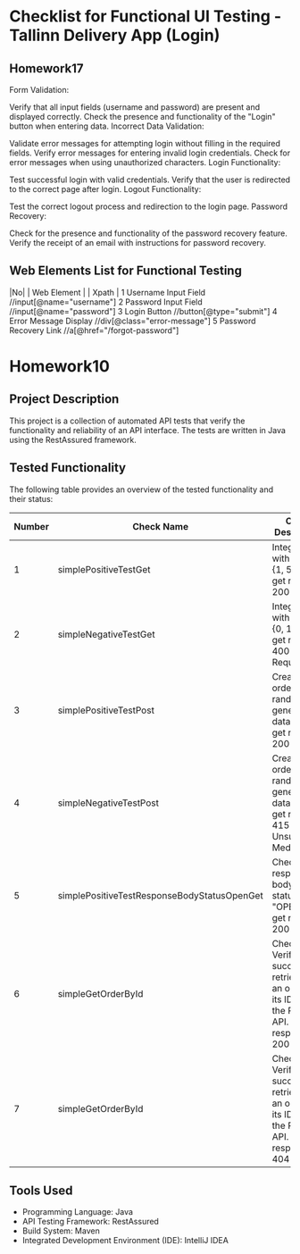 # Checklist for Functional UI Testing - Tallinn Delivery App (Login)
## Homework17
Form Validation:

Verify that all input fields (username and password) are present and displayed correctly.
Check the presence and functionality of the "Login" button when entering data.
Incorrect Data Validation:

Validate error messages for attempting login without filling in the required fields.
Verify error messages for entering invalid login credentials.
Check for error messages when using unauthorized characters.
Login Functionality:

Test successful login with valid credentials.
Verify that the user is redirected to the correct page after login.
Logout Functionality:

Test the correct logout process and redirection to the login page.
Password Recovery:

Check for the presence and functionality of the password recovery feature.
Verify the receipt of an email with instructions for password recovery.
## Web Elements List for Functional Testing
|No|	| Web Element | |	Xpath |
1	Username Input Field	//input[@name="username"]
2	Password Input Field	//input[@name="password"]
3	Login Button	//button[@type="submit"]
4	Error Message Display	//div[@class="error-message"]
5	Password Recovery Link	//a[@href="/forgot-password"]



# Homework10

## Project Description
This project is a collection of automated API tests that verify the functionality and reliability of an API interface. The tests are written in Java using the RestAssured framework.

## Tested Functionality
The following table provides an overview of the tested functionality and their status:

| Number | Check Name                                 | Check Description                                       | Status  |
|--------|--------------------------------------------|---------------------------------------------------------|---------|
| 1      | simplePositiveTestGet                 | Integer IDs with values {1, 5, 10} to get response 200 OK | Passed  |
| 2      | simpleNegativeTestGet                 | Integer IDs with values {0, 11} to get response 400 Bad Request | Passed  |
| 3      | simplePositiveTestPost                     | Create an order with random generated data (ID) to get response 200 OK | Passed  |
| 4      | simpleNegativeTestPost                     | Create an order with random generated data (ID) to get response 415 Unsupported Media Type | Passed  |
| 5      | simplePositiveTestResponseBodyStatusOpenGet| Check the response body for status "OPEN" to get response 200 OK | Passed  |
| 6      | simpleGetOrderById	                        | Check the Verifies the successful retrieval of an order by its ID from the Pet Store API. to get response 200 OK| Passed  |
| 7      | simpleGetOrderById	                        | Check the Verifies the successful retrieval of an order by its ID from the Pet Store API. to get response 404| Passed  |
## Tools Used
- Programming Language: Java
- API Testing Framework: RestAssured
- Build System: Maven
- Integrated Development Environment (IDE): IntelliJ IDEA
